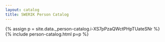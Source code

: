 ```yaml
---
layout: catalog
title: SWERIK Person Catalog
---
```

{% assign p = site.data._person-catalog.i-XS7pPzaQWctPHpTUateSNr %}
{% include person-catalog.html p=p %}

